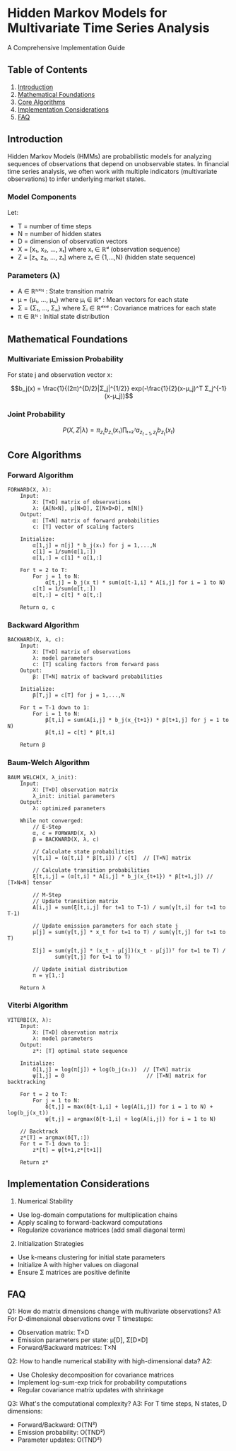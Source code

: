 # Hidden Markov Models for Multivariate Time Series Analysis
A Comprehensive Implementation Guide

## Table of Contents
1. [Introduction](#introduction)
2. [Mathematical Foundations](#mathematical-foundations)
3. [Core Algorithms](#core-algorithms)
4. [Implementation Considerations](#implementation-considerations)
5. [FAQ](#faq)

## Introduction

Hidden Markov Models (HMMs) are probabilistic models for analyzing sequences of observations that depend on unobservable states. In financial time series analysis, we often work with multiple indicators (multivariate observations) to infer underlying market states.

### Model Components
Let:
- T = number of time steps
- N = number of hidden states
- D = dimension of observation vectors
- X = [x₁, x₂, ..., xₜ] where xₜ ∈ ℝᵈ (observation sequence)
- Z = [z₁, z₂, ..., zₜ] where zₜ ∈ {1,...,N} (hidden state sequence)

### Parameters (λ)
- A ∈ ℝᴺˣᴺ : State transition matrix
- μ = {μ₁, ..., μₙ} where μᵢ ∈ ℝᵈ : Mean vectors for each state
- Σ = {Σ₁, ..., Σₙ} where Σᵢ ∈ ℝᵈˣᵈ : Covariance matrices for each state
- π ∈ ℝᴺ : Initial state distribution

## Mathematical Foundations

### Multivariate Emission Probability
For state j and observation vector x:
```math
b_j(x) = \frac{1}{(2π)^{D/2}|Σ_j|^{1/2}} exp(-\frac{1}{2}(x-μ_j)^T Σ_j^{-1}(x-μ_j))
```

### Joint Probability
```math
P(X,Z|λ) = π_{z₁}b_{z₁}(x₁)∏ₜ₌₂ᵀ a_{z_{t-1},z_t}b_{z_t}(x_t)
```

## Core Algorithms

### Forward Algorithm
```pseudocode
FORWARD(X, λ):
    Input:
        X: [T×D] matrix of observations
        λ: {A[N×N], μ[N×D], Σ[N×D×D], π[N]}
    Output:
        α: [T×N] matrix of forward probabilities
        c: [T] vector of scaling factors

    Initialize:
        α[1,j] = π[j] * b_j(x₁) for j = 1,...,N
        c[1] = 1/sum(α[1,:])
        α[1,:] = c[1] * α[1,:]

    For t = 2 to T:
        For j = 1 to N:
            α[t,j] = b_j(x_t) * sum(α[t-1,i] * A[i,j] for i = 1 to N)
        c[t] = 1/sum(α[t,:])
        α[t,:] = c[t] * α[t,:]

    Return α, c
```

### Backward Algorithm
```pseudocode
BACKWARD(X, λ, c):
    Input:
        X: [T×D] matrix of observations
        λ: model parameters
        c: [T] scaling factors from forward pass
    Output:
        β: [T×N] matrix of backward probabilities

    Initialize:
        β[T,j] = c[T] for j = 1,...,N

    For t = T-1 down to 1:
        For i = 1 to N:
            β[t,i] = sum(A[i,j] * b_j(x_{t+1}) * β[t+1,j] for j = 1 to N)
            β[t,i] = c[t] * β[t,i]

    Return β
```

### Baum-Welch Algorithm
```pseudocode
BAUM_WELCH(X, λ_init):
    Input:
        X: [T×D] observation matrix
        λ_init: initial parameters
    Output:
        λ: optimized parameters

    While not converged:
        // E-Step
        α, c = FORWARD(X, λ)
        β = BACKWARD(X, λ, c)
        
        // Calculate state probabilities
        γ[t,i] = (α[t,i] * β[t,i]) / c[t]  // [T×N] matrix
        
        // Calculate transition probabilities
        ξ[t,i,j] = (α[t,i] * A[i,j] * b_j(x_{t+1}) * β[t+1,j]) // [T×N×N] tensor
        
        // M-Step
        // Update transition matrix
        A[i,j] = sum(ξ[t,i,j] for t=1 to T-1) / sum(γ[t,i] for t=1 to T-1)
        
        // Update emission parameters for each state j
        μ[j] = sum(γ[t,j] * x_t for t=1 to T) / sum(γ[t,j] for t=1 to T)
        
        Σ[j] = sum(γ[t,j] * (x_t - μ[j])(x_t - μ[j])ᵀ for t=1 to T) / 
               sum(γ[t,j] for t=1 to T)
               
        // Update initial distribution
        π = γ[1,:]

    Return λ
```

### Viterbi Algorithm
```pseudocode
VITERBI(X, λ):
    Input:
        X: [T×D] observation matrix
        λ: model parameters
    Output:
        z*: [T] optimal state sequence
        
    Initialize:
        δ[1,j] = log(π[j]) + log(b_j(x₁))  // [T×N] matrix
        ψ[1,j] = 0                          // [T×N] matrix for backtracking
        
    For t = 2 to T:
        For j = 1 to N:
            δ[t,j] = max(δ[t-1,i] + log(A[i,j]) for i = 1 to N) + log(b_j(x_t))
            ψ[t,j] = argmax(δ[t-1,i] + log(A[i,j]) for i = 1 to N)
            
    // Backtrack
    z*[T] = argmax(δ[T,:])
    For t = T-1 down to 1:
        z*[t] = ψ[t+1,z*[t+1]]
        
    Return z*
```

## Implementation Considerations

1. Numerical Stability
- Use log-domain computations for multiplication chains
- Apply scaling to forward-backward computations
- Regularize covariance matrices (add small diagonal term)

2. Initialization Strategies
- Use k-means clustering for initial state parameters
- Initialize A with higher values on diagonal
- Ensure Σ matrices are positive definite

## FAQ

Q1: How do matrix dimensions change with multivariate observations?
A1: For D-dimensional observations over T timesteps:
- Observation matrix: T×D
- Emission parameters per state: μ[D], Σ[D×D]
- Forward/Backward matrices: T×N

Q2: How to handle numerical stability with high-dimensional data?
A2: 
- Use Cholesky decomposition for covariance matrices
- Implement log-sum-exp trick for probability computations
- Regular covariance matrix updates with shrinkage

Q3: What's the computational complexity?
A3: For T time steps, N states, D dimensions:
- Forward/Backward: O(TN²)
- Emission probability: O(TND²)
- Parameter updates: O(TND²)
